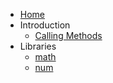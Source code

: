 <!-- _sidebar.md -->

- [Home](README.md)
- Introduction
  - [Calling Methods](callingmethods.md)
- Libraries
  - [math](libraries/math.md)
  - [num](libraries/num.md)